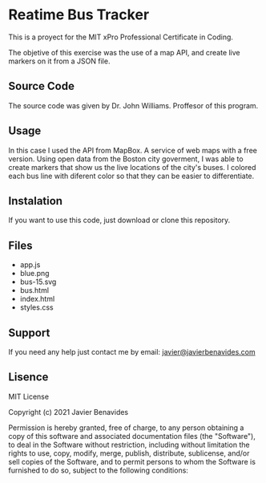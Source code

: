 # Reatime Bus Tracker

This is a proyect for the MIT xPro Professional Certificate in Coding. 

The objetive of this exercise was the use of a map API, and create live markers on it from a JSON file.

## Source Code

The source code was given by Dr. John Williams. Proffesor of this program.

## Usage

In this case I used the API from MapBox. A service of web maps with a free version.
Using open data from the Boston city goverment, I was able to create markers that show us the live locations of the city's buses. I colored each bus line with diferent color so that they can be easier to differentiate.

## Instalation

If you want to use this code, just download or clone this repository.

## Files

- app.js
- blue.png
- bus-15.svg
- bus.html
- index.html
- styles.css

## Support

If you need any help just contact me by email: [javier@javierbenavides.com](mailto:javier@javierbenavides.com)

## Lisence

MIT License

Copyright (c) 2021 Javier Benavides

Permission is hereby granted, free of charge, to any person obtaining a copy
of this software and associated documentation files (the "Software"), to deal
in the Software without restriction, including without limitation the rights
to use, copy, modify, merge, publish, distribute, sublicense, and/or sell
copies of the Software, and to permit persons to whom the Software is
furnished to do so, subject to the following conditions:
